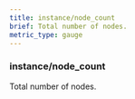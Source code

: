 ```yaml
---
title: instance/node_count
brief: Total number of nodes.
metric_type: gauge
---
```

### instance/node_count

Total number of nodes.